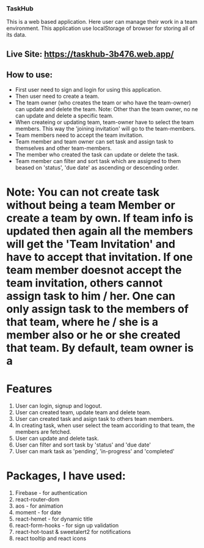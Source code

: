 ### TaskHub 

This is a web based application. Here user can manage their work in a team environment. This application
use localStorage of browser for storing all of its data.

## Live Site: https://taskhub-3b476.web.app/

## How to use:
* First user need to sign and login for using this application.
* Then user need to create a team.
* The team owner (who creates the team or who have the team-owner) can update and delete the team.
Note: Other than the team owner, no ne can update and delete a specific team.
* When createing or updating team, team-owner have to select the team members. This way the 'joining invitation'
will go to the team-members.
* Team members need to accept the team invitation.
* Team member and team owner can set task and assign task to themselves and other team-members.
* The member who created the task can update or delete the task.
* Team member can filter and sort task which are assigned to them beased on 'status', 'due date' as ascending or descending order.

# Note: You can not create task without being a team Member or create a team by own. If team info is updated then again all the members will get the 'Team Invitation' and have to accept that invitation. If one team member doesnot accept the team invitation, others cannot assign task to him / her. One can only assign task to the members of that team, where he / she is a member also or he or she created that team. By default, team owner is a 

# Features
1. User can login, signup and logout.
2. User can created team, update team and delete team.
3. User can created task and asign task to others team members.
4. In creating task, when user select the team accoriding to that team, the members are fetched.
5. User can update and delete task.
6. User can filter and sort task by 'status' and 'due date'
7. User can mark task as 'pending', 'in-progress' and 'completed'


# Packages, I have used:
1. Firebase - for authentication
2. react-router-dom
3. aos - for animation
4. moment - for date
5. react-hemet - for dynamic title
6. react-form-hooks - for sign up validation
7. react-hot-toast & sweetalert2 for notifications
8. react tooltip and react icons

